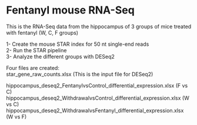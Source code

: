 # Fentanyl mouse RNA-Seq

This is the RNA-Seq data from the hippocampus of 3 groups of mice treated with fentanyl (W, C, F groups)  

1- Create the mouse STAR index for 50 nt single-end reads  
2- Run the STAR pipeline  
3- Analyze the different groups with DESeq2  

Four files are created:  
star_gene_raw_counts.xlsx (This is the input file for DESeq2)  

hippocampus_deseq2_FentanylvsControl_differential_expression.xlsx  (F vs C)  
hippocampus_deseq2_WithdrawalvsControl_differential_expression.xlsx (W vs C)    
hippocampus_deseq2_WithdrawalvsFentanyl_differential_expression.xlsx  (W vs F)  
